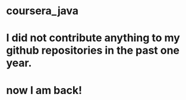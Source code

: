 # coursera_java
# I did not contribute anything to my github repositories in the past one year.
# now I am back!